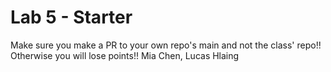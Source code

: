 # Lab 5 - Starter
Make sure you make a PR to your own repo's main and not the class' repo!! Otherwise you will lose points!!
Mia Chen, Lucas Hlaing
